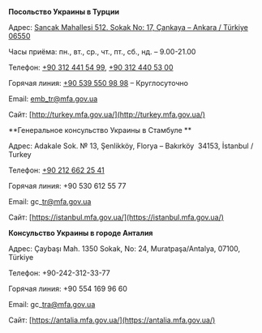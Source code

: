 **Посольство Украины в Турции**

Адрес: [Sancak Mahallesi 512. Sokak No: 17, Çankaya – Ankara / Türkiye 06550](https://www.google.com/maps/search/Sancak,%20512.%20Sk.%20No:17,%2006550%20%C3%87ankaya/Ankara,%20Turkey)

Часы приёма: пн., вт., ср., чт., пт., сб., нд. – 9.00-21.00

Телефон: [+90 312 441 54 99](<tel:+90 312 441 54 99>), [+90 312 440 53 00](<tel:+90 312 440 53 00>)

Горячая линия: [+90 539 550 98 98](<tel:+90 539 550 98 98>) – Круглосуточно

Email: [emb_tr@mfa.gov.ua](mailto:emb_tr@mfa.gov.ua)

Сайт: [http://turkey.mfa.gov.ua/](http://turkey.mfa.gov.ua/)

**Генеральное консульство Украины в Стамбуле **

Адрес: Adakale Sok. № 13, Şenlikköy, Florya – Bakırköy  34153, İstanbul / Turkey

Телефон: [+90 212 662 25 41](tel:+90%20212%20662%2025%2041)

Горячая линия: +90 530 612 55 77

Email: gc\_tr@mfa.gov.ua

Сайт: [https://istanbul.mfa.gov.ua/](https://istanbul.mfa.gov.ua/)

**Консульство Украины в городе Анталия**

Адрес: Çaybaşı Mah. 1350 Sokak, No: 24, Muratpaşa/Antalya, 07100, Türkiye

Телефон: +90-242-312-33-77

Горячая линия: +90 554 169 96 60

Email: gc\_tra@mfa.gov.ua

Сайт: [https://antalia.mfa.gov.ua/](https://antalia.mfa.gov.ua/)
